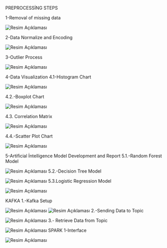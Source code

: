 PREPROCESSİNG STEPS

1-Removal of missing data


![Resim Açıklaması](images/eksik_değer2.png)

2-Data Normalize and Encoding



![Resim Açıklaması](images/encoding_2.png)

3-Outlier Process



![Resim Açıklaması](images/outlier_2.png)

4-Data Visualization
4.1-Histogram Chart


![Resim Açıklaması](images/histogram.png)

4.2.-Boxplot Chart


![Resim Açıklaması](images/boxplot.png)

4.3. Correlation Matrix


![Resim Açıklaması](images/korelasyon.png)

4.4.-Scatter Plot Chart


![Resim Açıklaması](images/anomal_gorsel.png)

5-Artificial İntelligence Model Development and Report
5.1.-Random Forest Model


![Resim Açıklaması](images/random_rapor.png)
5.2.-Decision Tree Model


![Resim Açıklaması](images/decision_rapor.png)
5.3.Logistic Regression Model


![Resim Açıklaması](images/logistic_rapor.png)

KAFKA
1.-Kafka Setup


![Resim Açıklaması](images/zookeeper_start.png)
![Resim Açıklaması](images/kafka_start.png)
2.-Sending Data to Topic


![Resim Açıklaması](images/producer_cikti.png)
3.- Retrieve Data from Topic


![Resim Açıklaması](images/consumer_cikti.png)
SPARK
1-Interface


![Resim Açıklaması](images/spark_4040.png)

                                                                    
                                                                    
